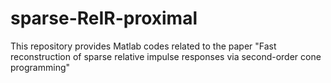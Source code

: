 # sparse-ReIR-proximal
This repository provides Matlab codes related to the paper "Fast reconstruction of sparse relative impulse responses via second-order cone programming"
